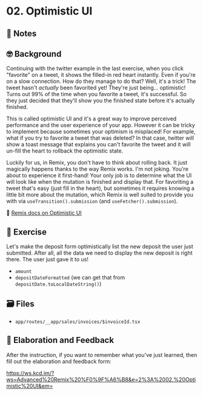 # 02. Optimistic UI

## 📝 Notes

## 🤓 Background

Continuing with the twitter example in the last exercise, when you click "favorite" on a tweet, it shows the filled-in red heart instantly. Even if you're on a slow connection. How do they manage to do that? Well, it's a trick! The tweet hasn't _actually_ been favorited yet! They're just being... optimistic! Turns out 99% of the time when you favorite a tweet, it's successful. So they just decided that they'll show you the finished state before it's actually finished.

This is called optimistic UI and it's a great way to improve perceived performance and the user experience of your app. However it can be tricky to implement because sometimes your optimism is misplaced! For example, what if you try to favorite a tweet that was deleted? In that case, twitter will show a toast message that explains you can't favorite the tweet and it will un-fill the heart to rollback the optimistic state.

Luckily for us, in Remix, you don't have to think about rolling back. It just magically happens thanks to the way Remix works. I'm not joking. You're about to experience it first-hand! Your only job is to determine what the UI will look like when the mutation is finished and display that. For favoriting a tweet that's easy (just fill in the heart), but sometimes it requires knowing a little bit more about the mutation, which Remix is well suited to provide you with via `useTransition().submission` (and `useFetcher().submission`).

📜 [Remix docs on Optimistic UI](https://remix.run/docs/en/v1/guides/optimistic-ui)

## 💪 Exercise

Let's make the deposit form optimistically list the new deposit the user just submitted. After all, all the data we need to display the new deposit is right there. The user just gave it to us!

- `amount`
- `depositDateFormatted` (we can get that from `depositDate.toLocalDateString()`)

## 🗃 Files

- `app/routes/__app/sales/invoices/$invoiceId.tsx`

## 🦉 Elaboration and Feedback

After the instruction, if you want to remember what you've just learned, then
fill out the elaboration and feedback form:

https://ws.kcd.im/?ws=Advanced%20Remix%20%F0%9F%A6%B8&e=2%3A%2002.%20Optimistic%20UI&em=
